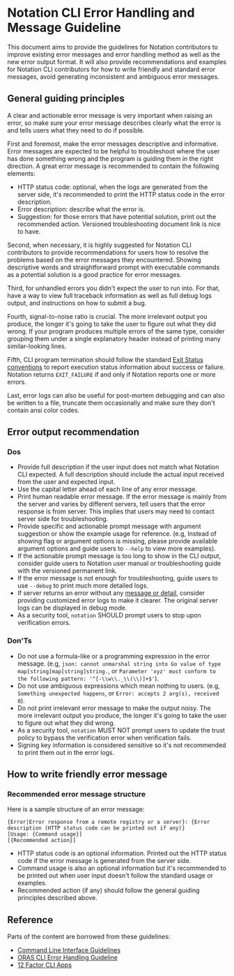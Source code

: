 # Notation CLI Error Handling and Message Guideline

This document aims to provide the guidelines for Notation contributors to improve existing error messages and error handling method as well as the new error output format. It will also provide recommendations and examples for Notation CLI contributors for how to write friendly and standard error messages, avoid generating inconsistent and ambiguous error messages.

## General guiding principles

A clear and actionable error message is very important when raising an error, so make sure your error message describes clearly what the error is and tells users what they need to do if possible.

First and foremost, make the error messages descriptive and informative. Error messages are expected to be helpful to troubleshoot where the user has done something wrong and the program is guiding them in the right direction. A great error message is recommended to contain the following elements:

- HTTP status code: optional, when the logs are generated from the server side, it's recommended to print the HTTP status code in the error description.
- Error description: describe what the error is.
- Suggestion: for those errors that have potential solution, print out the recommended action. Versioned troubleshooting document link is nice to have.

Second, when necessary, it is highly suggested for Notation CLI contributors to provide recommendations for users how to resolve the problems based on the error messages they encountered. Showing descriptive words and straightforward prompt with executable commands as a potential solution is a good practice for error messages.

Third, for unhandled errors you didn't expect the user to run into. For that, have a way to view full traceback information as well as full debug logs output, and instructions on how to submit a bug.

Fourth, signal-to-noise ratio is crucial. The more irrelevant output you produce, the longer it's going to take the user to figure out what they did wrong. If your program produces multiple errors of the same type, consider grouping them under a single explanatory header instead of printing many similar-looking lines.

Fifth, CLI program termination should follow the standard [Exit Status conventions](https://www.gnu.org/software/libc/manual/html_node/Exit-Status.html) to report execution status information about success or failure. Notation returns `EXIT_FAILURE` if and only if Notation reports one or more errors.

Last, error logs can also be useful for post-mortem debugging and can also be written to a file, truncate them occasionally and make sure they don't contain ansi color codes.

## Error output recommendation

### Dos

- Provide full description if the user input does not match what Notation CLI expected. A full description should include the actual input received from the user and expected input.
- Use the capital letter ahead of each line of any error message.
- Print human readable error message. If the error message is mainly from the server and varies by different servers, tell users that the error response is from server. This implies that users may need to contact server side for troubleshooting.
- Provide specific and actionable prompt message with argument suggestion or show the example usage for reference. (e.g, Instead of showing flag or argument options is missing, please provide available argument options and guide users to `--help` to view more examples).
- If the actionable prompt message is too long to show in the CLI output, consider guide users to Notation user manual or troubleshooting guide with the versioned permanent link.
- If the error message is not enough for troubleshooting, guide users to use `--debug` to print much more detailed logs.
- If server returns an error without any [message or detail](https://github.com/opencontainers/distribution-spec/blob/v1.1.0-rc.3/spec.md#error-codes), consider providing customized error logs to make it clearer. The original server logs can be displayed in debug mode.
- As a security tool, `notation` SHOULD prompt users to stop upon verification errors. 

### Don'Ts

- Do not use a formula-like or a programming expression in the error message. (e.g, `json: cannot unmarshal string into Go value of type map[string]map[string]string.`, or `Parameter 'xyz' must conform to the following pattern: '^[-\\w\\._\\(\\)]+$'`).
- Do not use ambiguous expressions which mean nothing to users. (e.g, `Something unexpected happens`, or `Error: accepts 2 arg(s), received 0`).
- Do not print irrelevant error message to make the output noisy. The more irrelevant output you produce, the longer it's going to take the user to figure out what they did wrong.
- As a security tool, `notation` MUST NOT prompt users to update the trust policy to bypass the verification error when verification fails.
- Signing key information is considered sensitive so it's not recommended to print them out in the error logs. 

## How to write friendly error message

### Recommended error message structure

Here is a sample structure of an error message:

```text
{Error|Error response from a remote registry or a server}: {Error description (HTTP status code can be printed out if any)}
[Usage: {Command usage}]
[{Recommended action}]
```

- HTTP status code is an optional information. Printed out the HTTP status code if the error message is generated from the server side. 
- Command usage is also an optional information but it's recommended to be printed out when user input doesn't follow the standard usage or examples.
- Recommended action (if any) should follow the general guiding principles described above.

## Reference

Parts of the content are borrowed from these guidelines:

- [Command Line Interface Guidelines](https://clig.dev/#errors)
- [ORAS CLI Error Handling Guideline](https://github.com/oras-project/oras/blob/v1.2.0-rc.1/docs/proposals/error-handling-guideline.md)
- [12 Factor CLI Apps](https://medium.com/@jdxcode/12-factor-cli-apps-dd3c227a0e46)